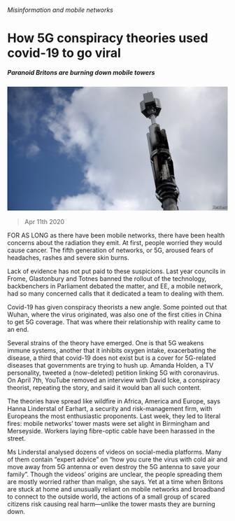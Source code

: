 ###### Misinformation and mobile networks

# How 5G conspiracy theories used covid-19 to go viral 

##### Paranoid Britons are burning down mobile towers 

![image](images/20200411_BRP502.jpg) 

> Apr 11th 2020 

FOR AS LONG as there have been mobile networks, there have been health concerns about the radiation they emit. At first, people worried they would cause cancer. The fifth generation of networks, or 5G, aroused fears of headaches, rashes and severe skin burns.

Lack of evidence has not put paid to these suspicions. Last year councils in Frome, Glastonbury and Totnes banned the rollout of the technology, backbenchers in Parliament debated the matter, and EE, a mobile network, had so many concerned calls that it dedicated a team to dealing with them.


Covid-19 has given conspiracy theorists a new angle. Some pointed out that Wuhan, where the virus originated, was also one of the first cities in China to get 5G coverage. That was where their relationship with reality came to an end.

Several strains of the theory have emerged. One is that 5G weakens immune systems, another that it inhibits oxygen intake, exacerbating the disease, a third that covid-19 does not exist but is a cover for 5G-related diseases that governments are trying to hush up. Amanda Holden, a TV personality, tweeted a (now-deleted) petition linking 5G with coronavirus. On April 7th, YouTube removed an interview with David Icke, a conspiracy theorist, repeating the story, and said it would ban all such content.

The theories have spread like wildfire in Africa, America and Europe, says Hanna Linderstal of Earhart, a security and risk-management firm, with Europeans the most enthusiastic proponents. Last week, they led to literal fires: mobile networks’ tower masts were set alight in Birmingham and Merseyside. Workers laying fibre-optic cable have been harassed in the street.

Ms Linderstal analysed dozens of videos on social-media platforms. Many of them contain “expert advice” on “how you cure the virus with cold air and move away from 5G antenna or even destroy the 5G antenna to save your family”. Though the videos’ origins are unclear, the people spreading them are mostly worried rather than malign, she says. Yet at a time when Britons are stuck at home and unusually reliant on mobile networks and broadband to connect to the outside world, the actions of a small group of scared citizens risk causing real harm—unlike the tower masts they are burning down.

